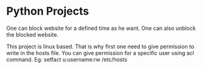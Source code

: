 # Python Projects
One can block website for a defined time as he want. One can also unblock the blocked website.

This project is linux based. That is why first one need to give permission to write in the hosts file. You can give permission for a specific user using acl command. Eg: setfact u:username:rw /etc/hosts